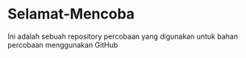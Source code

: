 # Selamat-Mencoba
Ini adalah sebuah repository percobaan yang digunakan untuk bahan percobaan menggunakan GitHub 
